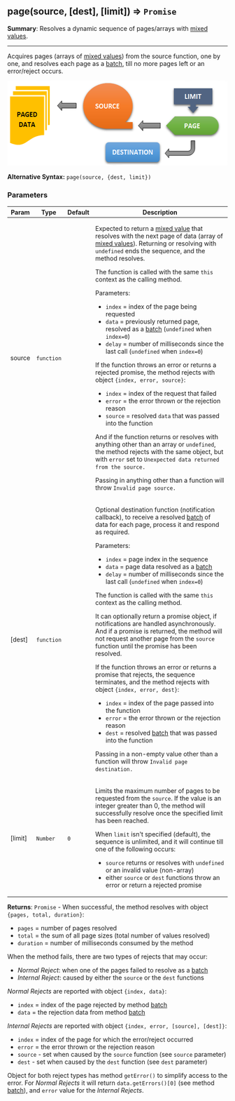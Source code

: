 <a name="page"></a>
## page(source, [dest], [limit]) ⇒ <code>Promise</code>
**Summary**: Resolves a dynamic sequence of pages/arrays with <a href="https://github.com/vitaly-t/spex/wiki/Mixed-Values">mixed values</a>.  

---
Acquires pages (arrays of <a href="https://github.com/vitaly-t/spex/wiki/Mixed-Values">mixed values</a>) from the source function, one by one,
and resolves each page as a <a href="batch.md">batch</a>, till no more pages left or an error/reject occurs.

<img src="../images/page.png" width="561px" height="193px" alt="page">

**Alternative Syntax:**
`page(source, {dest, limit})`

### Parameters
<table>
  <thead>
    <tr>
      <th>Param</th><th>Type</th><th>Default</th><th>Description</th>
    </tr>
  </thead>
  <tbody>
<tr>
    <td>source</td><td><code>function</code></td><td></td><td><p>Expected to return a <a href="https://github.com/vitaly-t/spex/wiki/Mixed-Values">mixed value</a> that resolves with the next page of data (array of <a href="https://github.com/vitaly-t/spex/wiki/Mixed-Values">mixed values</a>).
Returning or resolving with <code>undefined</code> ends the sequence, and the method resolves.</p>
<p>The function is called with the same <code>this</code> context as the calling method.</p>
<p>Parameters:</p>
<ul>
<li><code>index</code> = index of the page being requested</li>
<li><code>data</code> = previously returned page, resolved as a <a href="batch.md">batch</a> (<code>undefined</code> when <code>index=0</code>)</li>
<li><code>delay</code> = number of milliseconds since the last call (<code>undefined</code> when <code>index=0</code>)</li>
</ul>
<p>If the function throws an error or returns a rejected promise, the method rejects with
object <code>{index, error, source}</code>:</p>
<ul>
<li><code>index</code> = index of the request that failed</li>
<li><code>error</code> = the error thrown or the rejection reason</li>
<li><code>source</code> = resolved <code>data</code> that was passed into the function</li>
</ul>
<p>And if the function returns or resolves with anything other than an array or <code>undefined</code>,
the method rejects with the same object, but with <code>error</code> set to <code>Unexpected data returned
from the source.</code></p>
<p>Passing in anything other than a function will throw <code>Invalid page source.</code></p>
</td>
    </tr><tr>
    <td>[dest]</td><td><code>function</code></td><td></td><td><p>Optional destination function (notification callback), to receive a resolved <a href="batch.md">batch</a> of data
for each page, process it and respond as required.</p>
<p>Parameters:</p>
<ul>
<li><code>index</code> = page index in the sequence</li>
<li><code>data</code> = page data resolved as a <a href="batch.md">batch</a></li>
<li><code>delay</code> = number of milliseconds since the last call (<code>undefined</code> when <code>index=0</code>)</li>
</ul>
<p>The function is called with the same <code>this</code> context as the calling method.</p>
<p>It can optionally return a promise object, if notifications are handled asynchronously.
And if a promise is returned, the method will not request another page from the <code>source</code>
function until the promise has been resolved.</p>
<p>If the function throws an error or returns a promise that rejects, the sequence terminates,
and the method rejects with object <code>{index, error, dest}</code>:</p>
<ul>
<li><code>index</code> = index of the page passed into the function</li>
<li><code>error</code> = the error thrown or the rejection reason</li>
<li><code>dest</code> = resolved <a href="batch.md">batch</a> that was passed into the function</li>
</ul>
<p>Passing in a non-empty value other than a function will throw <code>Invalid page destination.</code></p>
</td>
    </tr><tr>
    <td>[limit]</td><td><code>Number</code></td><td><code>0</code></td><td><p>Limits the maximum number of pages to be requested from the <code>source</code>. If the value is an
integer greater than 0, the method will successfully resolve once the specified limit has
been reached.</p>
<p>When <code>limit</code> isn&#39;t specified (default), the sequence is unlimited, and it will continue
till one of the following occurs:</p>
<ul>
<li><code>source</code> returns or resolves with <code>undefined</code> or an invalid value (non-array)</li>
<li>either <code>source</code> or <code>dest</code> functions throw an error or return a rejected promise</li>
</ul>
</td>
    </tr>  </tbody>
</table>

**Returns**: <code>Promise</code> - When successful, the method resolves with object `{pages, total, duration}`:
 - `pages` = number of pages resolved
 - `total` = the sum of all page sizes (total number of values resolved)
 - `duration` = number of milliseconds consumed by the method

When the method fails, there are two types of rejects that may occur:
 - *Normal Reject*: when one of the pages failed to resolve as a <a href="batch.md">batch</a>
 - *Internal Reject*: caused by either the `source` or the `dest` functions

*Normal Rejects* are reported with object `{index, data}`:
 - `index` = index of the page rejected by method <a href="batch.md">batch</a>
 - `data` = the rejection data from method <a href="batch.md">batch</a>

*Internal Rejects* are reported with object `{index, error, [source], [dest]}`:
 - `index` = index of the page for which the error/reject occurred
 - `error` = the error thrown or the rejection reason
 - `source` - set when caused by the `source` function (see `source` parameter)
 - `dest` - set when caused by the `dest` function (see `dest` parameter)

Object for both reject types has method `getError()` to simplify access to the error.
For *Normal Rejects* it will return `data.getErrors()[0]` (see method <a href="batch.md">batch</a>),
and `error` value for the *Internal Rejects*.  
